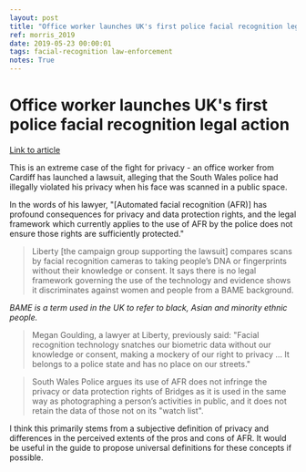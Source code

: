 ```yaml
---
layout: post
title: "Office worker launches UK's first police facial recognition legal action"
ref: morris_2019
date: 2019-05-23 00:00:01
tags: facial-recognition law-enforcement
notes: True
---
```


# Office worker launches UK's first police facial recognition legal action

[Link to article](https://www.theguardian.com/technology/2019/may/21/office-worker-launches-uks-first-police-facial-recognition-legal-action)

This is an extreme case of the fight for privacy - an office worker from Cardiff has launched a lawsuit, alleging that the South Wales police had illegally violated his privacy when his face was scanned in a public space.

In the words of his lawyer, "[Automated facial recognition (AFR)] has profound consequences for privacy and data protection rights, and the legal framework which currently applies to the use of AFR by the police does not ensure those rights are sufficiently protected."

> Liberty [the campaign group supporting the lawsuit] compares scans by facial recognition cameras to taking people’s DNA or fingerprints without their knowledge or consent. It says there is no legal framework governing the use of the technology and evidence shows it discriminates against women and people from a BAME background.

*BAME is a term used in the UK to refer to black, Asian and minority ethnic people.*

> Megan Goulding, a lawyer at Liberty, previously said: "Facial recognition technology snatches our biometric data without our knowledge or consent, making a mockery of our right to privacy … It belongs to a police state and has no place on our streets."

> South Wales Police argues its use of AFR does not infringe the privacy or data protection rights of Bridges as it is used in the same way as photographing a person’s activities in public, and it does not retain the data of those not on its "watch list".

I think this primarily stems from a subjective definition of privacy and differences in the perceived extents of the pros and cons of AFR. It would be useful in the guide to propose universal definitions for these concepts if possible.
